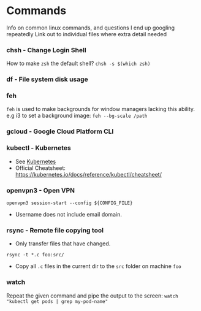 # Commands

Info on common linux commands, and questions I end up googling repeatedly
Link out to individual files where extra detail needed

### chsh - Change Login Shell

How to make `zsh` the default shell?
`chsh -s $(which zsh)`

### df - File system disk usage

### feh

`feh` is used to make backgrounds for window managers lacking this ability. e.g i3
to set a background image: `feh --bg-scale /path`

### gcloud - Google Cloud Platform CLI



### kubectl - Kubernetes 

* See [Kubernetes](../kubernetes/kubernetes.md#commands)
* Official Cheatsheet: https://kubernetes.io/docs/reference/kubectl/cheatsheet/

### openvpn3 - Open VPN

`openvpn3 session-start --config ${CONFIG_FILE}`
- Username does not include email domain.

### rsync - Remote file copying tool

- Only transfer files that have changed.

`rsync -t *.c foo:src/`
- Copy all `.c` files in the current dir to the `src` folder on machine `foo`

### watch

Repeat the given command and pipe the output to the screen:
`watch "kubectl get pods | grep my-pod-name"`